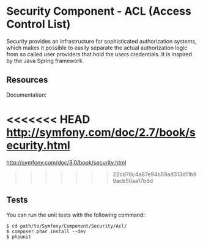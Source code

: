 Security Component - ACL (Access Control List)
==============================================

Security provides an infrastructure for sophisticated authorization systems,
which makes it possible to easily separate the actual authorization logic from
so called user providers that hold the users credentials. It is inspired by
the Java Spring framework.

Resources
---------

Documentation:

<<<<<<< HEAD
http://symfony.com/doc/2.7/book/security.html
=======
http://symfony.com/doc/3.0/book/security.html
>>>>>>> 22cd78c4a87e94b59ad313d11b99acb50aa17b8d

Tests
-----

You can run the unit tests with the following command:

    $ cd path/to/Symfony/Component/Security/Acl/
    $ composer.phar install --dev
    $ phpunit
